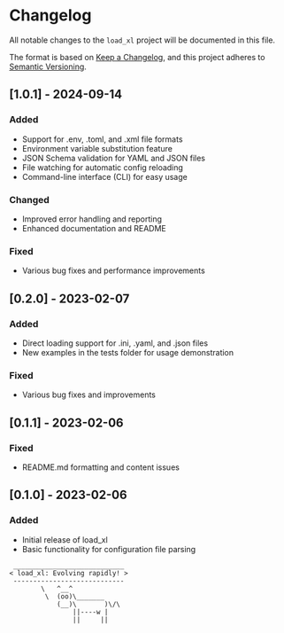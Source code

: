# Changelog

All notable changes to the `load_xl` project will be documented in this file.

The format is based on [Keep a Changelog](https://keepachangelog.com/en/1.0.0/),
and this project adheres to [Semantic Versioning](https://semver.org/spec/v2.0.0.html).

## [1.0.1] - 2024-09-14

### Added
- Support for .env, .toml, and .xml file formats
- Environment variable substitution feature
- JSON Schema validation for YAML and JSON files
- File watching for automatic config reloading
- Command-line interface (CLI) for easy usage

### Changed
- Improved error handling and reporting
- Enhanced documentation and README

### Fixed
- Various bug fixes and performance improvements

## [0.2.0] - 2023-02-07

### Added
- Direct loading support for .ini, .yaml, and .json files
- New examples in the tests folder for usage demonstration

### Fixed
- Various bug fixes and improvements

## [0.1.1] - 2023-02-06

### Fixed
- README.md formatting and content issues

## [0.1.0] - 2023-02-06

### Added
- Initial release of load_xl
- Basic functionality for configuration file parsing

```
 ____________________________
< load_xl: Evolving rapidly! >
 ----------------------------
        \   ^__^
         \  (oo)\_______
            (__)\       )\/\
                ||----w |
                ||     ||
```